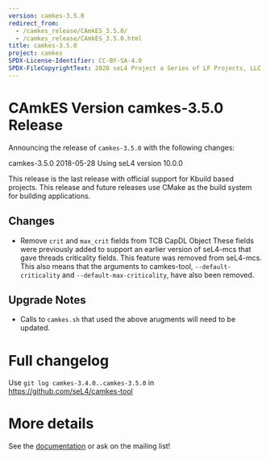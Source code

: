 ```yaml
---
version: camkes-3.5.0
redirect_from:
  - /camkes_release/CAmkES_3.5.0/
  - /camkes_release/CAmkES_3.5.0.html
title: camkes-3.5.0
project: camkes
SPDX-License-Identifier: CC-BY-SA-4.0
SPDX-FileCopyrightText: 2020 seL4 Project a Series of LF Projects, LLC.
---
```

# CAmkES Version camkes-3.5.0 Release

Announcing the release of `camkes-3.5.0` with the following changes:

camkes-3.5.0 2018-05-28
Using seL4 version 10.0.0
  
This release is the last release with official support for Kbuild based projects.
This release and future releases use CMake as the build system for building applications.

## Changes
* Remove `crit` and `max_crit` fields from TCB CapDL Object
  These fields were previously added to support an earlier version of seL4-mcs that gave threads criticality fields.
  This feature was removed from seL4-mcs. This also means that the arguments to camkes-tool, `--default-criticality`
  and `--default-max-criticality`, have also been removed.

## Upgrade Notes
* Calls to `camkes.sh` that used the above arugments will need to be updated.



# Full changelog
 Use `git log camkes-3.4.0..camkes-3.5.0` in
<https://github.com/seL4/camkes-tool>

# More details
 See the
[documentation](https://github.com/seL4/camkes-tool/blob/camkes-3.5.0/docs/index.md)
or ask on the mailing list!
